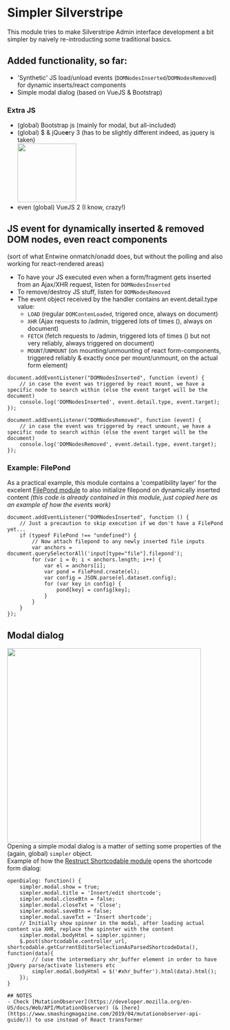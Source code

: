 # Simpler Silverstripe

This module tries to make Silverstripe Admin interface development a bit simpler by naively re-introducting some traditional basics.

## Added functionality, so far:
- 'Synthetic' JS load/unload events (`DOMNodesInserted`/`DOMNodesRemoved`) for dynamic inserts/react components
- Simple modal dialog (based on VueJS & Bootstrap)

### Extra JS
- (global) Bootstrap js (mainly for modal, but all-included)
- (global) $ & jQue**e**ry 3 (has to be slightly different indeed, as jquery is taken)  
  <img width="136" src="https://user-images.githubusercontent.com/1005986/122156443-4043b880-ce69-11eb-9659-efe9ad3f3f18.png">
- even (global) VueJS 2 (I know, crazy!)

## JS event for dynamically inserted & removed DOM nodes, even react components
(sort of what Entwine onmatch/onadd does, but without the polling and also working for react-rendered areas)
- To have your JS executed even when a form/fragment gets inserted from an Ajax/XHR request, listen for `DOMNodesInserted`
- To remove/destroy JS stuff, listen for `DOMNodesRemoved`
- The event object received by the handler contains an event.detail.type value:
  - `LOAD` (regular `DOMContenLoaded`, trigered once, always on document)
  - `XHR` (Ajax requests to /admin, triggered lots of times (), always on document)
  - `FETCH` (fetch requests to /admin, triggered lots of times () but not very reliably, always triggered on document)
  - `MOUNT`/`UNMOUNT` (on mounting/unmounting of react form-components, triggered reliably & exactly once per mount/unmount, on the actual form element)

```JS
document.addEventListener("DOMNodesInserted", function (event) {
    // in case the event was triggered by react mount, we have a specific node to search within (else the event target will be the document)
    console.log('DOMNodesInserted', event.detail.type, event.target);
});

document.addEventListener("DOMNodesRemoved", function (event) {
    // in case the event was triggered by react unmount, we have a specific node to search within (else the event target will be the document)
    console.log('DOMNodesRemoved', event.detail.type, event.target);
});
```

### Example: FilePond
As a practical example, this module contains a 'compatibility layer' for the excelent [FilePond module](https://github.com/lekoala/silverstripe-filepond) to also initialize filepond on dynamically inserted content *(this code is already contained in this module, just copied here as an example of how the events work)*

```JS
document.addEventListener("DOMNodesInserted", function () {
    // Just a precaution to skip execution if we don't have a FilePond yet...
    if (typeof FilePond !== "undefined") {
        // Now attach filepond to any newly inserted file inputs
        var anchors = document.querySelectorAll('input[type="file"].filepond');
        for (var i = 0; i < anchors.length; i++) {
            var el = anchors[i];
            var pond = FilePond.create(el);
            var config = JSON.parse(el.dataset.config);
            for (var key in config) {
                pond[key] = config[key];
            }
        }
    }
});
```

## Modal dialog
<img width="450" src="https://user-images.githubusercontent.com/1005986/122156433-3de15e80-ce69-11eb-9787-b4dd7d39f371.png"><br>
Opening a simple modal dialog is a matter of setting some properties of the (again, global) `simpler` object.<br>
Example of how the [Restruct Shortcodable module](https://github.com/restruct/silverstripe-shortcodable) opens the shortcode form dialog:

```JS
openDialog: function() {
    simpler.modal.show = true;
    simpler.modal.title = 'Insert/edit shortcode';
    simpler.modal.closeBtn = false;
    simpler.modal.closeTxt = 'Close';
    simpler.modal.saveBtn = false;
    simpler.modal.saveTxt = 'Insert shortcode';
    // Initially show spinner in the modal, after loading actual content via XHR, replace the spinnter with the content
    simpler.modal.bodyHtml = simpler.spinner;
    $.post(shortcodable.controller_url, shortcodable.getCurrentEditorSelectionAsParsedShortcodeData(), function(data){
        // (use the intermediary xhr_buffer element in order to have jQuery parse/activate listeners etc
        simpler.modal.bodyHtml = $('#xhr_buffer').html(data).html();
    });
}

## NOTES
- Check [MutationObserver](https://developer.mozilla.org/en-US/docs/Web/API/MutationObserver) (& [here](https://www.smashingmagazine.com/2019/04/mutationobserver-api-guide/)) to use instead of React transformer
